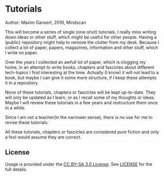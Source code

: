 # Tutorials

Author: Maxim Gansert, 2019, Mindscan

This will become a series of single (one-shot) tutorials. I really miss writing down ideas or other stuff, which might be useful for other people.
Having a (public) repository might help to remove the clutter from my desk. Because I collect a lot of paper, papers, magazines, information and 
other stuff, which I write on paper.

Over the years I collected an awfull lot of paper, which is clogging my home, in an attempt to write books, chapters and fascicles about 
different tech-topics I find interesting at the time. Actually (I know) it will not lead to a book, but maybe I can give it some more 
structure, if I keep these attempts it in a repository. 

None of these tutorials, chapters or fascicles will be kept up-to-date. They will only be updated as I learn, or as I recall some of my thoughts 
or ideas. Maybe I will review these tutorials in a few years and restructure them once in a while.

Since I am not a teacher(in the narrower sense), there is no use for me to revise these tutorials.

All these tutorials, chapters or fascicles are considered pure fiction and only a fool would assume they are correct.

## License

Usage is provided under the [CC BY-SA 3.0 License](https://creativecommons.org/licenses/by-sa/3.0/). See [LICENSE](https://creativecommons.org/licenses/by-sa/3.0/legalcode) for the full details.